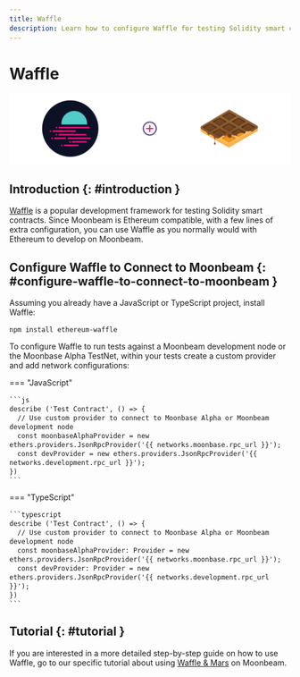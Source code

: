 ```yaml
---
title: Waffle
description: Learn how to configure Waffle for testing Solidity smart contracts to either a locally running Moonbeam development node or the Moonbase Alpha TestNet.
---
```


# Waffle

![Waffle Introduction](/images/builders/tools/waffle-banner.png)
## Introduction {: #introduction } 

[Waffle](https://www.getwaffle.io/) is a popular development framework for testing Solidity smart contracts. Since Moonbeam is Ethereum compatible, with a few lines of extra configuration, you can use Waffle as you normally would with Ethereum to develop on Moonbeam.

## Configure Waffle to Connect to Moonbeam {: #configure-waffle-to-connect-to-moonbeam } 

Assuming you already have a JavaScript or TypeScript project, install Waffle:

```
npm install ethereum-waffle
```

To configure Waffle to run tests against a Moonbeam development node or the Moonbase Alpha TestNet, within your tests create a custom provider and add network configurations:

=== "JavaScript"

    ```js
    describe ('Test Contract', () => {
      // Use custom provider to connect to Moonbase Alpha or Moonbeam development node
      const moonbaseAlphaProvider = new ethers.providers.JsonRpcProvider('{{ networks.moonbase.rpc_url }}');
      const devProvider = new ethers.providers.JsonRpcProvider('{{ networks.development.rpc_url }}');
    })
    ```

=== "TypeScript"

    ```typescript
    describe ('Test Contract', () => {
      // Use custom provider to connect to Moonbase Alpha or Moonbeam development node
      const moonbaseAlphaProvider: Provider = new ethers.providers.JsonRpcProvider('{{ networks.moonbase.rpc_url }}');
      const devProvider: Provider = new ethers.providers.JsonRpcProvider('{{ networks.development.rpc_url }}');
    })
    ```

## Tutorial {: #tutorial } 

If you are interested in a more detailed step-by-step guide on how to use Waffle, go to our specific tutorial about using [Waffle & Mars](/builders/interact/waffle-mars/) on Moonbeam.